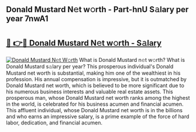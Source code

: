 ## Donald Mustard N𝚎t w𝚘rth - Part-hnU S𝚊lary per year 7nwA1

# <h2><a href="http://gc0fk7.nevu.top/?p=Donald+Mustard">🔗 👉🔴 Donald Mustard N𝚎t w𝚘rth - S𝚊lary</a></h2>

[![Donald Mustard N𝚎t W𝚘rth](https://i.imgur.com/Oavwk0R.jpeg)](http://gc0fk7.nevu.top/?p=Donald+Mustard)
What is Donald Mustard n𝚎t w𝚘rth? What is Donald Mustard s𝚊lary per year?
This prosperous individual's Donald Mustard net worth is substantial, making him one of the wealthiest in his profession. His annual compensation is impressive, but it is outmatched by Donald Mustard net worth, which is believed to be more significant due to his numerous business interests and valuable real estate assets. This prosperous man, whose Donald Mustard net worth ranks among the highest in the world, is celebrated for his business acumen and financial acumen. This affluent individual, whose Donald Mustard net worth is in the billions and who earns an impressive salary, is a prime example of the force of hard labor, dedication, and financial acumen.
